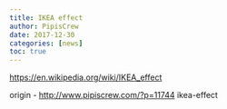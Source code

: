 ```yaml
---
title: IKEA effect
author: PipisCrew
date: 2017-12-30
categories: [news]
toc: true
---
```


https://en.wikipedia.org/wiki/IKEA_effect

origin - http://www.pipiscrew.com/?p=11744 ikea-effect
